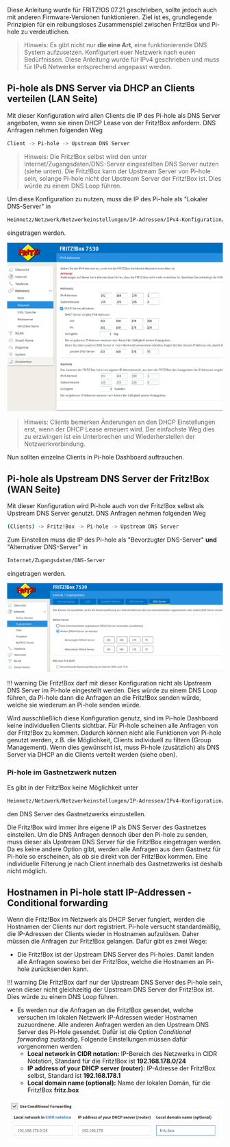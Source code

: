 Diese Anleitung wurde für FRITZ!OS 07.21 geschrieben, sollte jedoch auch mit anderen Firmware-Versionen funktionieren. Ziel ist es, grundlegende Prinzipien für ein reibungsloses Zusammenspiel zwischen Fritz!Box und Pi-hole zu verdeutlichen.

> Hinweis:
Es gibt nicht nur **die eine Art**, eine funktionierende DNS System aufzusetzen.  Konfiguriert euer Netzwerk nach euren Bedürfnissen.
Diese Anleitung wurde für IPv4 geschrieben und muss für IPv6 Netwerke entsprechend angepasst werden.

## Pi-hole als DNS Server via DHCP an Clients verteilen (LAN Seite)

Mit dieser Konfiguration wird allen Clients die IP des Pi-hole als DNS Server angeboten, wenn sie einen DHCP Lease von der Fritz!Box anfordern.
DNS Anfragen nehmen folgenden Weg

```bash
Client -> Pi-hole -> Upstream DNS Server
```

> Hinweis:
Die Fritz!Box selbst wird den unter Internet/Zugangsdaten/DNS-Server eingestellten DNS Server nutzen (siehe unten).
Die Fritz!Box kann der Upstream Server von Pi-hole sein, solange Pi-hole nicht der Upstream Server der Fritz!Box ist. Dies würde zu einem DNS Loop führen.

Um diese Konfiguration zu nutzen, muss die IP des Pi-hole als "Lokaler DNS-Server" in

```bash
Heimnetz/Netzwerk/Netzwerkeinstellungen/IP-Adressen/IPv4-Konfiguration/Heimnetz
```

eingetragen werden.

![Screenshot der Fritz!Box DHCP Einstellungen](../images/fritzbox-dhcp-de.png)

>Hinweis:
Clients bemerken Änderungen an den DHCP Einstellungen erst, wenn der DHCP Lease erneuert wird. Der einfachste Weg dies zu erzwingen ist ein Unterbrechen und Wiederherstellen der Netzwerkverbindung.

Nun sollten einzelne Clients in Pi-hole Dashboard auftrauchen.

## Pi-hole als Upstream DNS Server der Fritz!Box (WAN  Seite)

Mit dieser Konfiguration wird Pi-hole  auch von der Fritz!Box selbst als Upstream DNS Server genutzt. DNS Anfragen nehmen folgenden Weg

```bash
(Clients) -> Fritz!Box -> Pi-hole -> Upstream DNS Server
```

Zum Einstellen muss die IP des Pi-hole als "Bevorzugter DNS-Server" **und** "Alternativer DNS-Server" in

```bash
Internet/Zugangsdaten/DNS-Server
```

eingetragen werden.

![Screenshot der Fritz!Box WAN DNS Konfiguration](../images/fritzbox-wan-dns-de.png)

!!! warning
    Die Fritz!Box darf mit dieser Konfiguration nicht als Upstream DNS Server im Pi-hole eingestellt werden. Dies würde zu einem DNS Loop führen, da Pi-hole dann die Anfragen an die Fritz!Box senden würde, welche sie wiederum an Pi-hole senden würde.

Wird ausschließlich diese Konfiguration genutz, sind im Pi-hole Dashboard keine individuellen Clients sichtbar. Für Pi-hole scheinen alle Anfragen von der Fritz!Box zu kommen. Dadurch können nicht alle Funktionen von Pi-hole genutzt werden, z.B. die Möglichkeit, Clients individuell zu filtern (Group Management). Wenn dies gewünscht ist, muss Pi-hole (zusätzlich) als DNS Server via DHCP an die Clients verteilt werden (siehe oben).

### Pi-hole im Gastnetzwerk nutzen

Es gibt in der Fritz!Box keine Möglichkeit unter

```bash
Heimnetz/Netzwerk/Netzwerkeinstellungen/IP-Adressen/IPv4-Konfiguration/Gastnetz
```

den DNS Server des Gastnetzwerks einzustellen.

Die Fritz!Box wird immer ihre eigene IP als DNS Server des Gastnetzes einstellen. Um die DNS Anfragen dennoch über den Pi-hole zu senden, muss dieser als Upstream DNS Server für die Fritz!Box eingetragen werden. Da es keine andere Option gibt, werden alle Anfragen aus dem Gastnetz für Pi-hole so erscheinen, als ob sie direkt von der Fritz!Box kommen. Eine individuelle Filterung je nach Client innerhalb des Gastnetzwerks ist deshalb nicht möglich.

## Hostnamen in Pi-hole statt IP-Addressen - Conditional forwarding

Wenn die Fritz!Box im Netzwerk als DHCP Server fungiert, werden die Hostnamen der Clients nur dort registriert. Pi-hole versucht standardmäßig, die IP-Adressen der Clients wieder in Hostnamen aufzulösen. Daher müssen die Anfragen zur Fritz!Box gelangen.
Dafür gibt es zwei Wege:

* Die Fritz!Box ist der Upstream DNS Server des Pi-holes. Damit landen alle Anfragen sowieso bei der Fritz!Box, welche die Hostnamen an Pi-hole zurücksenden kann.

!!! warning
    Die Fritz!Box darf nur der Upstream DNS Server des Pi-hole sein, wenn dieser nicht gleichzeitig der Upstream DNS Server der Fritz!Box ist. Dies würde zu einem DNS Loop führen.

* Es werden nur die Anfragen an die Fritz!Box gesendet, welche versuchen im lokalen Netzwerk IP-Adressen wieder Hostnamen zuzuordnene. Alle anderen Anfragen werden an den Upstream DNS Server des Pi-Hole gesendet. Dafür ist die Option *Conditional forwarding* zuständig.
Folgende Einstellungen müssen dafür vorgenommen werden:
    * **Local network in CIDR notation:** IP-Bereich des Netzwerks in CIDR Notation, Standard für die Fritz!Box ist **192.168.178.0/24**
    * **IP address of your DHCP server (router):** IP-Adresse der Fritz!Box selbst, Standard ist **192.168.178.1**
    * **Local domain name (optional):** Name der lokalen Domän, für die Fritz!Box **fritz.box**

![Screenshot der Conditional Forwarding Einstellungen](../images/conditional-forwarding.png)
